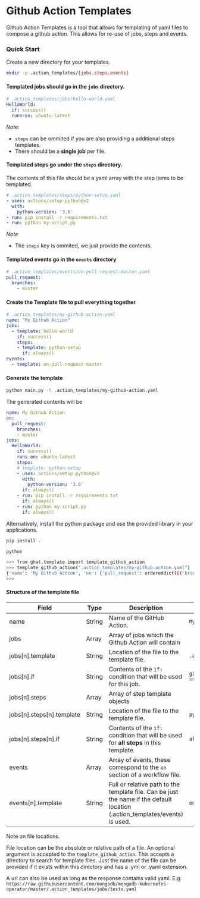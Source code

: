 # Github Action Templates

Github Action Templates is a tool that allows for templating of yaml files to compose a github action.
This allows for re-use of jobs, steps and events.


### Quick Start

Create a new directory for your templates.

```bash
mkdir -p .action_templates/{jobs,steps,events}
```

#### Templated jobs should go in the `jobs` directory.

```yaml
# .action_templates/jobs/hello-world.yaml
HelloWorld:
  if: success()
  runs-on: ubuntu-latest
```

*Note*: 
* `steps` can be ommited if you are also providing a additional steps templates.
* There should be a **single job** per file.

#### Templated steps go under the `steps` directory.

The contents of this file should be a yaml array with the step items to be templated.

```yaml
# .action_templates/steps/python-setup.yaml
- uses: actions/setup-python@v2
  with:
    python-version: '3.6'
- run: pip install -r requirements.txt
- run: python my-script.py
```

*Note* 
  * The `steps` key is ommited, we just provide the contents.

#### Templated events go in the `events` directory

```yaml
# .action_templates/events/on-pull-request-master.yaml
pull_request:
  branches:
    - master
```

#### Create the Template file to pull everything together

```yaml
# .action_templates/my-github-action.yaml
name: "My Github Action"
jobs:
  - template: hello-world
    if: success()
    steps:
    - template: python-setup
      if: always()
events:
  - template: on-pull-request-master
```


#### Generate the template

```bash
python main.py -t .action_templates/my-github-action.yaml
```


The generated contents will be

```yaml
name: My Github Action
on:
  pull_request:
    branches:
    - master
jobs:
  HelloWorld:
    if: success()
    runs-on: ubuntu-latest
    steps:
    # template: python-setup
    - uses: actions/setup-python@v2
      with:
        python-version: '3.6'
      if: always()
    - run: pip install -r requirements.txt
      if: always()
    - run: python my-script.py
      if: always()
```

Alternatively, install the python package and use the provided library in your applications.

```bash
pip install .

python

>>> from ghat.template import template_github_action
>>> template_github_action(".action_templates/my-github-action.yaml")
{'name': 'My Github Action', 'on': {'pull_request': ordereddict([('branches', ['master'])])}, 'jobs': {'HelloWorld': ordereddict([('if', 'success()'), ('runs-on', 'ubuntu-latest'), ('steps', [ordereddict([('uses', 'actions/setup-python@v2'), ('with', ordereddict([('python-version', '3.6')])), ('if', 'always()')]), ordereddict([('run', 'pip install -r requirements.txt'), ('if', 'always()')]), ordereddict([('run', 'python my-script.py'), ('if', 'always()')])])])}}
>>>
```


#### Structure of the template file

   | Field | Type| Description |  Sample Value |
   |----|----|----|---|
   | name | String | Name of the GitHub Action. | `My Github Action` |
   | jobs | Array |Array of jobs which the Github Action will contain |
   | jobs[n].template |String| Location of the file to the template file. | `.action_templates/jobs/hello-world.yaml` |
   | jobs[n].if |String| Contents of the `if:` condition that will be used for this job. | `github.event.pull_request.head.repo.full_name == '<some-value>'`|
   | jobs[n].steps |Array| Array of step template objects |||
   | jobs[n].steps[n].template |String| Location of the file to the template file. | `python-setup`|
   | jobs[n].steps[n].if |String|  Contents of the `if:` condition that will be used for **all steps** in this template. | `always()`|
   | events |Array| Array of events, these correspond to the `on` section of a workflow file. | 
   | events[n].template |String| Full or relative path to the template file. Can be just the name if the default location (.action_templates/events) is used.| `on-pull-request-master` | 

Note on file locations.

File location can be the absolute or relative path of a file. An optional argument is accepted to the `template_github_action`. This accepts a directory to search for template files.
Just the name of the file can be provided if it exists within this directory and has a .yml or .yaml extension.

A url can also be used as long as the response contains valid yaml. E.g. `https://raw.githubusercontent.com/mongodb/mongodb-kubernetes-operator/master/.action_templates/jobs/tests.yaml`
